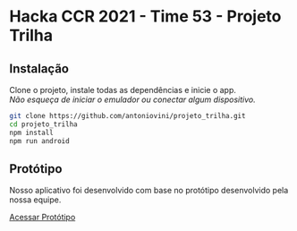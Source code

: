 # Hacka CCR 2021 - Time 53 - Projeto Trilha
## Instalação

Clone o projeto, instale todas as dependências e inicie o app.<br>
*Não esqueça de iniciar o emulador ou conectar algum dispositivo.*

```sh
git clone https://github.com/antoniovini/projeto_trilha.git
cd projeto_trilha
npm install
npm run android
```

## Protótipo

Nosso aplicativo foi desenvolvido com base no protótipo desenvolvido pela nossa equipe.

[Acessar Protótipo](https://www.figma.com/proto/yijq7xErvfzICbJyEDUt1h/Hackathon-CCR?node-id=2%3A5815&scaling=scale-down)
